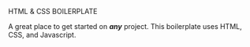 HTML & CSS BOILERPLATE

A great place to get started on ***any*** project. This boilerplate uses HTML, CSS, and Javascript.
